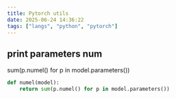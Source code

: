 ```yaml
---
title: Pytorch utils
date: 2025-06-24 14:36:22
tags: ["langs", "python", "pytorch"]
---
```

## print parameters num

sum(p.numel() for p in model.parameters())

```python
def numel(model):
    return sum(p.numel() for p in model.parameters())
```

